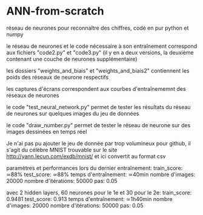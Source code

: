# ANN-from-scratch

réseau de neurones pour reconnaître des chiffres, codé en pur python et numpy

le réseau de neurones et le code nécessaire à son entraînement correspond aux fichiers "code2.py" et "code3.py" (il y en a deux versions, la deuxième contenant une couche de neurones supplémentaire)

les dossiers "weights_and_biais" et "weights_and_biais2" contiennent les poids des réseaux de neurone respectifs

les captures d'écrans correspondent aux courbes d'entraînememnt des réseaux de neurones

le code "test_neural_network.py" permet de tester les résultats du réseau de neurones sur quelques images du jeu de données

le code "draw_number.py" permet de tester le réseau de neurone sur des images dessinées en temps réel

Je n'ai pas pu ajouter le jeu de donnée par trop volumineux pour github, il s'agit du célèbre MNIST trouvable sur le site http://yann.lecun.com/exdb/mnist/ et ici convertit au format csv





paramètres et performances lors du dernier entraînement:
    train_score: ≃88%
    test_score: ≃88%
    temps d'entraînement: ≃40min
    nombre d'images: 20000
    nombre d'itérations: 50000
    pas: 0.05



avec 2 hidden layers, 60 neurones pour le 1e et 30 pour le 2e:
    train_score: 0.9481
    test_score: 0.913
    temps d'entraînement: ≃1h40min
    nombre d'images: 20000
    nombre d'itérations: 50000
    pas: 0.05
